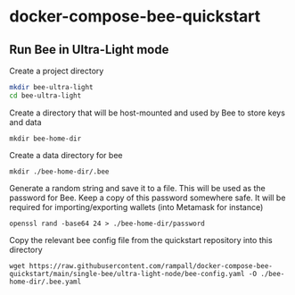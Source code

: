 # docker-compose-bee-quickstart

## Run Bee in Ultra-Light mode

Create a project directory
```bash
mkdir bee-ultra-light
cd bee-ultra-light
```

Create a directory that will be host-mounted and used by Bee to store keys and data
```shell
mkdir bee-home-dir
```

Create a data directory for bee
```shell
mkdir ./bee-home-dir/.bee
```

Generate a random string and save it to a file. 
This will be used as the password for Bee. 
Keep a copy of this password somewhere safe. It will be required for importing/exporting wallets (into Metamask for instance) 
```shell
openssl rand -base64 24 > ./bee-home-dir/password
```

Copy the relevant bee config file from the quickstart repository into this directory 
```shell
wget https://raw.githubusercontent.com/rampall/docker-compose-bee-quickstart/main/single-bee/ultra-light-node/bee-config.yaml -O ./bee-home-dir/.bee.yaml
```
